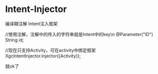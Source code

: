 # Intent-Injector
编译期注解 Intent注入框架

  //使用注解，注解中的传入的字符串就是Intent中的key\n
  @Parameter("ID")
  String id;
  
  //现在只支持Activity，可在activity中绑定框架
  XgcIntentInjector.injector({Activity});
  
  就ok了
  
